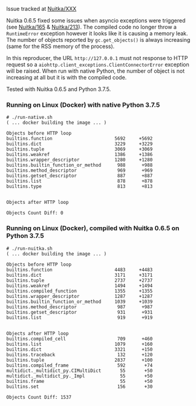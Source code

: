 Issue tracked at [Nuitka/XXX](https://github.com/Nuitka/Nuitka/issues/XXX)

Nuitka 0.6.5 fixed some issues when asyncio exceptions were triggered (see [Nuitka/165](https://github.com/Nuitka/Nuitka/issues/165) & [Nuitka/213](https://github.com/Nuitka/Nuitka/issues/213)). The compiled code no longer throw a `RuntimeError` exception however it looks like it is causing a memory leak. The number of objects reported by `gc.get_objects()` is always increasing (same for the RSS memory of the process).

In this reproducer, the URL `http://127.0.0.1` must not response to HTTP request so a `aiohttp.client_exceptions.ClientConnectorError` exception will be raised. When run with native Python, the number of object is not increasing at all but it is with the compiled code.

Tested with Nuitka 0.6.5 and Python 3.7.5.

### Running on Linux (Docker) with native Python 3.7.5

```
# ./run-native.sh
( ... docker building the image ... )

Objects before HTTP loop
builtins.function                       5692     +5692
builtins.dict                           3229     +3229
builtins.tuple                          3069     +3069
builtins.weakref                        1386     +1386
builtins.wrapper_descriptor             1280     +1280
builtins.builtin_function_or_method      988      +988
builtins.method_descriptor               969      +969
builtins.getset_descriptor               887      +887
builtins.list                            878      +878
builtins.type                            813      +813


Objects after HTTP loop

Objects Count Diff: 0
```

### Running on Linux (Docker), compiled with Nuitka 0.6.5 on Python 3.7.5

```
# ./run-nuitka.sh
( ... docker building the image ... )

Objects before HTTP loop
builtins.function                       4483     +4483
builtins.dict                           3171     +3171
builtins.tuple                          2737     +2737
builtins.weakref                        1494     +1494
builtins.compiled_function              1355     +1355
builtins.wrapper_descriptor             1287     +1287
builtins.builtin_function_or_method     1039     +1039
builtins.method_descriptor               987      +987
builtins.getset_descriptor               931      +931
builtins.list                            919      +919


Objects after HTTP loop
builtins.compiled_cell                   709      +460
builtins.list                           1079      +160
builtins.dict                           3321      +150
builtins.traceback                       132      +120
builtins.tuple                          2837      +100
builtins.compiled_frame                  592       +74
multidict._multidict_py.CIMultiDict       55       +50
multidict._multidict_py._Impl             55       +50
builtins.frame                            55       +50
builtins.set                             156       +30

Objects Count Diff: 1537
```
